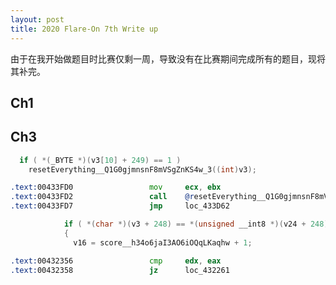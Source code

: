 ```yaml
---
layout: post
title: 2020 Flare-On 7th Write up
---
```


由于在我开始做题目时比赛仅剩一周，导致没有在比赛期间完成所有的题目，现将其补完。

## Ch1

## Ch3

```c
  if ( *(_BYTE *)(v3[10] + 249) == 1 )
    resetEverything__Q1G0gjmnsnF8mVSgZnKS4w_3((int)v3);
```

```asm
.text:00433FD0                 mov     ecx, ebx
.text:00433FD2                 call    @resetEverything__Q1G0gjmnsnF8mVSgZnKS4w_3@4
.text:00433FD7                 jmp     loc_433D62
```

```c
            if ( *(char *)(v3 + 248) == *(unsigned __int8 *)(v24 + 248) )
            {
              v16 = score__h34o6jaI3AO6iOQqLKaqhw + 1;
```

```asm
.text:00432356                 cmp     edx, eax
.text:00432358                 jz      loc_432261
```
